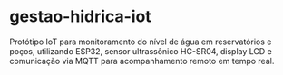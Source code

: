 # gestao-hidrica-iot
Protótipo IoT para monitoramento do nível de água em reservatórios e poços, utilizando ESP32, sensor ultrassônico HC-SR04, display LCD e comunicação via MQTT para acompanhamento remoto em tempo real.
